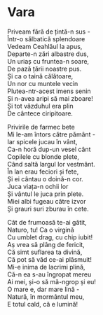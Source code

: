 # Vara

Priveam fără de țintă-n sus -\
Într-o sălbatică splendoare\
Vedeam Ceahlăul la apus,\
Departe-n zări albastre dus,\
Un uriaș cu fruntea-n soare,\
De pază țării noastre pus.\
Și ca o taină călătoare,\
Un nor cu muntele vecin\
Plutea-ntr-acest imens senin\
Și n-avea aripi să mai zboare!\
Și tot văzduhul era plin\
De cântece ciripitoare.

Privirile de farmec bete\
Mi le-am întors către pământ -\
Iar spicele jucau în vânt,\
Ca-n horă dup-un vesel cânt\
Copilele cu blonde plete,\
Când saltă largul lor vestmânt.\
În lan erau feciori și fete,\
Și ei cântau o doină-n cor.\
Juca viața-n ochii lor\
Și vântul le juca prin plete.\
Miei albi fugeau către izvor\
Și grauri suri zburau în cete.

Cât de frumoasă te-ai gătit,\
Naturo, tu! Ca o virgină\
Cu umblet drag, cu chip iubit!\
Aș vrea să plâng de fericit,\
Că simt suflarea ta divină,\
Că pot să văd ce-ai plăsmuit!\
Mi-e inima de lacrimi plină,\
Că-n ea s-au îngropat mereu\
Ai mei, și-o să mă-ngrop și eu!\
O mare e, dar mare lină -\
Natură, în mormântul meu,\
E totul cald, că e lumină!
